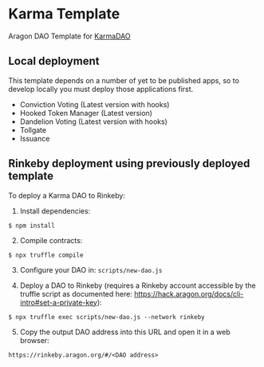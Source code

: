 # Karma Template

Aragon DAO Template for [KarmaDAO](https://karmadao.webflow.io)

## Local deployment

This template depends on a number of yet to be published apps, so to develop locally you must deploy those applications first.

*  Conviction Voting (Latest version with hooks)
*  Hooked Token Manager (Latest version)
*  Dandelion Voting (Latest version with hooks)
*  Tollgate
*  Issuance

## Rinkeby deployment using previously deployed template

To deploy a Karma DAO to Rinkeby:

1) Install dependencies:
```
$ npm install
```

2) Compile contracts:
```
$ npx truffle compile
```

3) Configure your DAO in: `scripts/new-dao.js`

4) Deploy a DAO to Rinkeby (requires a Rinkeby account accessible by the truffle script as documented here:
https://hack.aragon.org/docs/cli-intro#set-a-private-key):
```
$ npx truffle exec scripts/new-dao.js --network rinkeby
```

5) Copy the output DAO address into this URL and open it in a web browser:
```
https://rinkeby.aragon.org/#/<DAO address>
```
